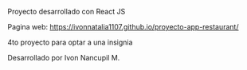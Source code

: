 Proyecto desarrollado con React JS 

Pagina web: https://ivonnatalia1107.github.io/proyecto-app-restaurant/

4to proyecto para optar a una insignia 

Desarrollado por Ivon Nancupil M. 



